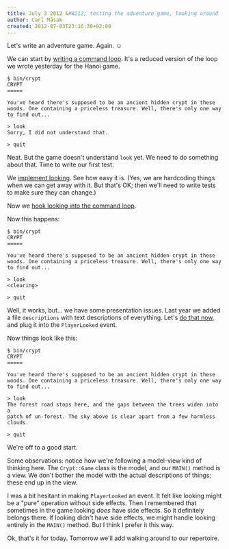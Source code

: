 ```yaml
---
title: July 3 2012 &#8212; testing the adventure game, looking around
author: Carl Mäsak
created: 2012-07-03T23:16:30+02:00
---
```

Let's write an adventure game. Again. ☺

We can start by [writing a command
loop](https://github.com/masak/crypt/commit/247f52c0bc26534d372b4211050f146bc739cdef).
It's a reduced version of the loop we wrote yesterday for the Hanoi game.

    $ bin/crypt 
    CRYPT
    =====

    You've heard there's supposed to be an ancient hidden crypt in these
    woods. One containing a priceless treasure. Well, there's only one way
    to find out...

    > look 
    Sorry, I did not understand that.

    > quit

Neat. But the game doesn't understand `look` yet. We need to do something about
that. Time to write our first test.

We [implement
looking](https://github.com/masak/crypt/commit/c848fd4cfe1ffabf0deb16c46ac7a173c7feec5b).
See how easy it is. (Yes, we are hardcoding things when we can get away with
it. But that's OK; then we'll need to write tests to make sure they can
change.)

Now we [hook looking into the command
loop](https://github.com/masak/crypt/commit/2efa9e7e9b6a61e994ea7cdbba8dfbc99f55b053).

Now this happens:

    $ bin/crypt 
    CRYPT
    =====

    You've heard there's supposed to be an ancient hidden crypt in these
    woods. One containing a priceless treasure. Well, there's only one way
    to find out...

    > look
    <clearing>

    > quit

Well, it works, but... we have some presentation issues. Last year we added a
file `descriptions` with text descriptions of everything. Let's [do that
now](https://github.com/masak/crypt/commit/a36b8dd89fce10613c0aaf75e21636cf06fd1a3d),
and plug it into the `PlayerLooked` event.

Now things look like this:

    $ bin/crypt 
    CRYPT
    =====

    You've heard there's supposed to be an ancient hidden crypt in these
    woods. One containing a priceless treasure. Well, there's only one way
    to find out...

    > look
    The forest road stops here, and the gaps between the trees widen into a
    patch of un-forest. The sky above is clear apart from a few harmless clouds.

    > quit

We're off to a good start.

Some observations: notice how we're following a model-view kind of thinking
here. The `Crypt::Game` class is the model, and our `MAIN()` method is a view.
We don't bother the model with the actual descriptions of things; these end up
in the view.

I was a bit hesitant in making `PlayerLooked` an event. It felt like looking
might be a "pure" operation without side effects. Then I remembered that
sometimes in the game looking *does* have side effects. So it definitely
belongs there. If looking didn't have side effects, we might handle looking
entirely in the `MAIN()` method. But I think I prefer it this way.

Ok, that's it for today. Tomorrow we'll add walking around to our repertoire.
